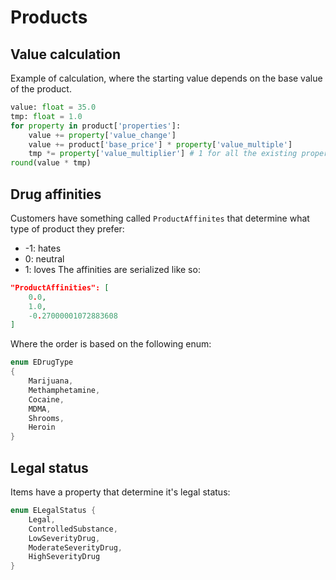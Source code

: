 # Products
## Value calculation
Example of calculation, where the starting value depends on the base value of the product.
```py
value: float = 35.0
tmp: float = 1.0
for property in product['properties']:
	value += property['value_change']
	value += product['base_price'] * property['value_multiple']
	tmp *= property['value_multiplier'] # 1 for all the existing properties
round(value * tmp)	
```
## Drug affinities
Customers have something called `ProductAffinites` that determine what type of product they prefer:
- -1: hates
- 0: neutral
- 1: loves
The affinities are serialized like so: 
```json
"ProductAffinities": [
    0.0,
    1.0,
    -0.27000001072883608
]
```
Where the order is based on the following enum:
```rust
enum EDrugType  
{  
    Marijuana,  
    Methamphetamine,  
    Cocaine,  
    MDMA,  
    Shrooms,  
    Heroin  
}
```
## Legal status
Items have a property that determine it's legal status:
```rust
enum ELegalStatus {  
    Legal,  
    ControlledSubstance,  
    LowSeverityDrug,  
    ModerateSeverityDrug,  
    HighSeverityDrug  
}
```